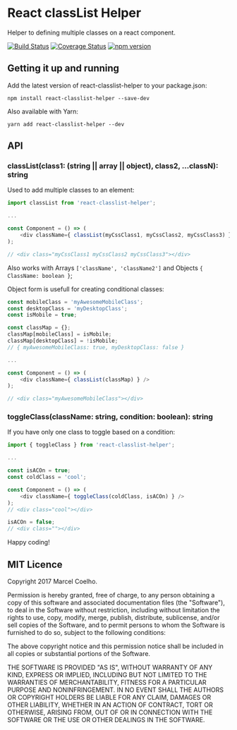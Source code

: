 # React classList Helper
Helper to defining multiple classes on a react component.

[![Build Status](https://travis-ci.org/flasd/react-classlist-helper.svg?branch=master)](https://travis-ci.org/flasd/react-classlist-helper) [![Coverage Status](https://coveralls.io/repos/github/flasd/react-classlist-helper/badge.svg?branch=master)](https://coveralls.io/github/flasd/react-classlist-helper?branch=master) [![npm version](https://badge.fury.io/js/react-classlist-helper.svg)](https://www.npmjs.com/package/react-classlist-helper)

## Getting it up and running

Add the latest version of react-classlist-helper to your package.json:
```
npm install react-classlist-helper --save-dev
```
Also available with Yarn:
```
yarn add react-classlist-helper --dev
```

## API

### classList(class1: (string || array || object), class2, ...classN): string
Used to add multiple classes to an element:

```javascript
import classList from 'react-classlist-helper';

...

const Component = () => (
    <div className={ classList(myCssClass1, myCssClass2, myCssClass3) } />
);

// <div class="myCssClass1 myCssClass2 myCssClass3"></div>
```

Also works with Arrays `['className', 'className2']` and Objects `{ ClassName: boolean }`;

Object form is usefull for creating conditional classes:

```javascript
const mobileClass = 'myAwesomeMobileClass';
const desktopClass = 'myDesktopClass';
const isMobile = true;

const classMap = {};
classMap[mobileClass] = isMobile;
classMap[desktopClass] = !isMobile;
// { myAwesomeMobileClass: true, myDesktopClass: false }

...

const Component = () => (
    <div className={ classList(classMap) } />
);

// <div class="myAwesomeMobileClass"></div>

```

### toggleClass(className: string, condition: boolean): string

If you have only one class to toggle based on a condition:
```javascript
import { toggleClass } from 'react-classlist-helper';

...

const isACOn = true;
const coldClass = 'cool';

const Component = () => (
    <div className={ toggleClass(coldClass, isACOn) } />
);
// <div class="cool"></div>

isACOn = false;
// <div class=""></div>

```

Happy coding!

## MIT Licence
Copyright 2017 Marcel Coelho.

Permission is hereby granted, free of charge, to any person obtaining a copy of this software and associated documentation files (the "Software"), to deal in the Software without restriction, including without limitation the rights to use, copy, modify, merge, publish, distribute, sublicense, and/or sell copies of the Software, and to permit persons to whom the Software is furnished to do so, subject to the following conditions:

The above copyright notice and this permission notice shall be included in all copies or substantial portions of the Software.

THE SOFTWARE IS PROVIDED "AS IS", WITHOUT WARRANTY OF ANY KIND, EXPRESS OR IMPLIED, INCLUDING BUT NOT LIMITED TO THE WARRANTIES OF MERCHANTABILITY, FITNESS FOR A PARTICULAR PURPOSE AND NONINFRINGEMENT. IN NO EVENT SHALL THE AUTHORS OR COPYRIGHT HOLDERS BE LIABLE FOR ANY CLAIM, DAMAGES OR OTHER LIABILITY, WHETHER IN AN ACTION OF CONTRACT, TORT OR OTHERWISE, ARISING FROM, OUT OF OR IN CONNECTION WITH THE SOFTWARE OR THE USE OR OTHER DEALINGS IN THE SOFTWARE.